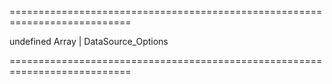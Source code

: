 <!--**
/*-------------------------------------------
    Auto-generated file. Do not modify.
-------------------------------------------

**-->
===========================================================================
<!--default-->undefined<!--/default-->
<!--type-->Array<any> | DataSource_Options<!--/type-->
===========================================================================

<!--shortDescription-->

<!--/shortDescription-->

<!--fullDescription-->

<!--/fullDescription-->